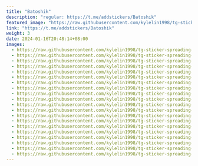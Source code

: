 ```yaml
---
title: "Batoshik"
description: "regular: https://t.me/addstickers/Batoshik"
featured_image: "https://raw.githubusercontent.com/kylelin1998/tg-sticker-spreading-worldwide-images/main/img/5d8d5f88-825a-41c2-97ab-405ea4119a2e.jpg"
link: "https://t.me/addstickers/Batoshik"
weight: 3
date: 2024-01-16T20:48:14+08:00
images:
  - https://raw.githubusercontent.com/kylelin1998/tg-sticker-spreading-worldwide-images/main/img/5d8d5f88-825a-41c2-97ab-405ea4119a2e.jpg
  - https://raw.githubusercontent.com/kylelin1998/tg-sticker-spreading-worldwide-images/main/img/6944e945-3e62-4058-ac8d-b3fa11cdfea2.jpg
  - https://raw.githubusercontent.com/kylelin1998/tg-sticker-spreading-worldwide-images/main/img/1419a9e8-85a3-4206-944d-2e4363ea3881.jpg
  - https://raw.githubusercontent.com/kylelin1998/tg-sticker-spreading-worldwide-images/main/img/78125c9a-3dad-4bd7-8a6d-56a08fd92e2d.jpg
  - https://raw.githubusercontent.com/kylelin1998/tg-sticker-spreading-worldwide-images/main/img/0fdf1ff3-d03f-4df9-9717-137135400322.jpg
  - https://raw.githubusercontent.com/kylelin1998/tg-sticker-spreading-worldwide-images/main/img/b3a1117d-ed36-4c3b-adfa-3c88fd6fc846.jpg
  - https://raw.githubusercontent.com/kylelin1998/tg-sticker-spreading-worldwide-images/main/img/211ebb7c-6717-4c2d-9d36-cd0685c29c50.jpg
  - https://raw.githubusercontent.com/kylelin1998/tg-sticker-spreading-worldwide-images/main/img/17260eeb-e36e-4a67-bab3-37333e64b307.jpg
  - https://raw.githubusercontent.com/kylelin1998/tg-sticker-spreading-worldwide-images/main/img/f52d9178-5748-4297-b26f-8c29dccbd7a4.jpg
  - https://raw.githubusercontent.com/kylelin1998/tg-sticker-spreading-worldwide-images/main/img/7b0e6e56-e26b-4b24-bf8b-046c651e44f0.jpg
  - https://raw.githubusercontent.com/kylelin1998/tg-sticker-spreading-worldwide-images/main/img/b8236a3e-033b-495a-b57b-340d805396c3.jpg
  - https://raw.githubusercontent.com/kylelin1998/tg-sticker-spreading-worldwide-images/main/img/2d486f1f-f7fe-4531-8d3e-b8d425dcd6a8.jpg
  - https://raw.githubusercontent.com/kylelin1998/tg-sticker-spreading-worldwide-images/main/img/94cc6ce0-833a-416d-8730-3bcc47077a70.jpg
  - https://raw.githubusercontent.com/kylelin1998/tg-sticker-spreading-worldwide-images/main/img/74cae2c5-41de-4de3-a2fa-7d5f968e487e.jpg
  - https://raw.githubusercontent.com/kylelin1998/tg-sticker-spreading-worldwide-images/main/img/127b69a3-8dfb-46f0-95a2-049483b21dd9.jpg
  - https://raw.githubusercontent.com/kylelin1998/tg-sticker-spreading-worldwide-images/main/img/befb2f68-1e1f-40d0-9af4-020f192dd45c.jpg
  - https://raw.githubusercontent.com/kylelin1998/tg-sticker-spreading-worldwide-images/main/img/c1a33d89-0dc4-4af6-8a01-f40a070fb30e.jpg
  - https://raw.githubusercontent.com/kylelin1998/tg-sticker-spreading-worldwide-images/main/img/3a0eb0e7-fecd-4ed0-95f1-9ce38d120425.jpg
  - https://raw.githubusercontent.com/kylelin1998/tg-sticker-spreading-worldwide-images/main/img/f74c6c22-de43-4329-aa3d-62c2b57d4af5.jpg
  - https://raw.githubusercontent.com/kylelin1998/tg-sticker-spreading-worldwide-images/main/img/c2e1d761-31a6-407b-a42f-9b4241484b22.jpg
---
```

